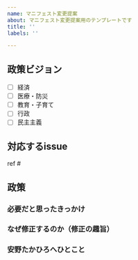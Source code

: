 ```yaml
---
name: マニフェスト変更提案
about: マニフェスト変更提案用のテンプレートです
title: ''
labels: ''

---
```


## 政策ビジョン

<!-- 一つ選んでください -->

- [ ] 経済
- [ ] 医療・防災
- [ ] 教育・子育て
- [ ] 行政
- [ ] 民主主義

## 対応するissue

<!-- issueの番号を「#10」のように記載すると自動的にリンクが作成され、読み手が確認しやすくなります。URLをそのまま貼ってもOKです。 -->
<!-- ない場合は不要です -->
ref #

## 政策

<!-- できる限り記入をおねがいします -->

### 必要だと思ったきっかけ

### なぜ修正するのか（修正の趣旨）

### 安野たかひろへひとこと
